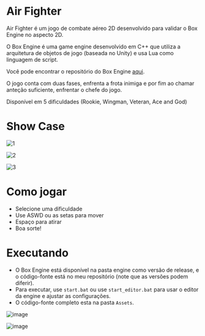 # Air Fighter 

Air Fighter é um jogo de combate aéreo 2D desenvolvido para validar o Box Engine no aspecto 2D.

O Box Engine é uma game engine desenvolvido em C++ que utiliza a arquitetura de objetos de jogo (baseada no Unity) e usa Lua como linguagem de script.

Você pode encontrar o repositório do Box Engine [aqui](https://github.com/RodrigoPAml/BoxEngine).

O jogo conta com duas fases, enfrenta a frota inimiga e por fim ao chamar anteção suficiente, enfrentar o chefe do jogo.

Disponível em 5 dificuldades (Rookie, Wingman, Veteran, Ace and God)

# Show Case

![1](https://github.com/RodrigoPAml/AirFighter/assets/41243039/26723e65-2400-4ad6-8ac2-2e2e928bdb00)

![2](https://github.com/RodrigoPAml/AirFighter/assets/41243039/626d74f0-02ab-4131-b86f-79beaca382bc)

![3](https://github.com/RodrigoPAml/AirFighter/assets/41243039/0b0446dc-6086-4b99-b627-fa3694d612a8)

# Como jogar

- Selecione uma dificuldade
- Use ASWD ou as setas para mover
- Espaço para atirar
- Boa sorte!

# Executando

- O Box Engine está disponível na pasta engine como versão de release, e o código-fonte está no meu repositório (note que as versões podem diferir).
- Para executar, use `start.bat` ou use `start_editor.bat` para usar o editor da engine e ajustar as configurações.
- O código-fonte completo esta na pasta `Assets`.

![image](https://github.com/RodrigoPAml/AirFighter/assets/41243039/f06aa39b-7eb6-4dc9-bea8-f1927cb10eb7)

![image](https://github.com/RodrigoPAml/AirFighter/assets/41243039/10bb6b8a-3d62-4183-ae6f-83626bdc923d)
